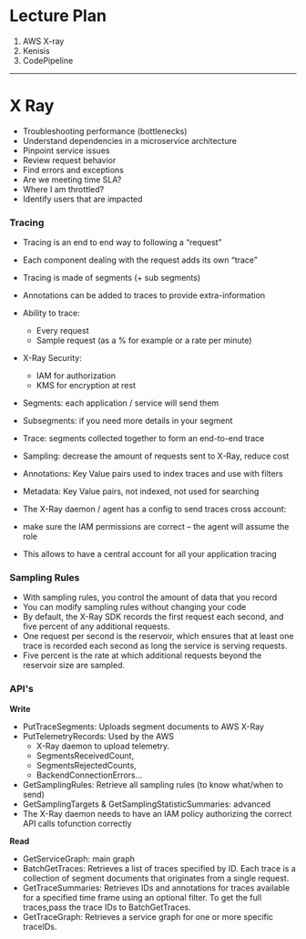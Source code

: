 # Lecture Plan

1. AWS X-ray
2. Kenisis
3. CodePipeline


---


# X Ray


- Troubleshooting performance (bottlenecks)
- Understand dependencies in a microservice architecture
- Pinpoint service issues
- Review request behavior
- Find errors and exceptions
- Are we meeting time SLA?
- Where I am throttled?
- Identify users that are impacted


### Tracing


- Tracing is an end to end way to following a “request”
- Each component dealing with the request adds its own “trace”
- Tracing is made of segments (+ sub segments)
- Annotations can be added to traces to provide extra-information
- Ability to trace:
  - Every request
  - Sample request (as a % for example or a rate per minute)
- X-Ray Security:
  - IAM for authorization
  - KMS for encryption at rest


- Segments: each application / service will send them
- Subsegments: if you need more details in your segment
- Trace: segments collected together to form an end-to-end trace
- Sampling: decrease the amount of requests sent to X-Ray, reduce cost
- Annotations: Key Value pairs used to index traces and use with filters
- Metadata: Key Value pairs, not indexed, not used for searching
- The X-Ray daemon / agent has a config to send traces cross account:
- make sure the IAM permissions are correct – the agent will assume the role
- This allows to have a central account for all your application tracing



### Sampling Rules

- With sampling rules, you control the amount of data that you record
- You can modify sampling rules without changing your code
- By default, the X-Ray SDK records the first request each second, and
five percent of any additional requests.
- One request per second is the reservoir, which ensures that at least
one trace is recorded each second as long the service is serving
requests.
- Five percent is the rate at which additional requests beyond the
reservoir size are sampled.



### API's

**Write**


- PutTraceSegments: Uploads segment documents to AWS X-Ray
- PutTelemetryRecords: Used by the AWS
    - X-Ray daemon to upload telemetry.
    - SegmentsReceivedCount,
    - SegmentsRejectedCounts,
    - BackendConnectionErrors…
- GetSamplingRules: Retrieve all sampling rules (to know what/when to send)
- GetSamplingTargets & GetSamplingStatisticSummaries: advanced
- The X-Ray daemon needs to have an IAM policy authorizing the correct API calls tofunction correctly

**Read**

- GetServiceGraph: main graph
- BatchGetTraces: Retrieves a list of traces specified by ID. Each trace is a collection of segment documents that originates from a single request.
- GetTraceSummaries: Retrieves IDs and annotations for traces available for a specified time frame using an optional filter. To get the full traces,pass the trace IDs to BatchGetTraces.
- GetTraceGraph: Retrieves a service graph for one or more specific traceIDs.

